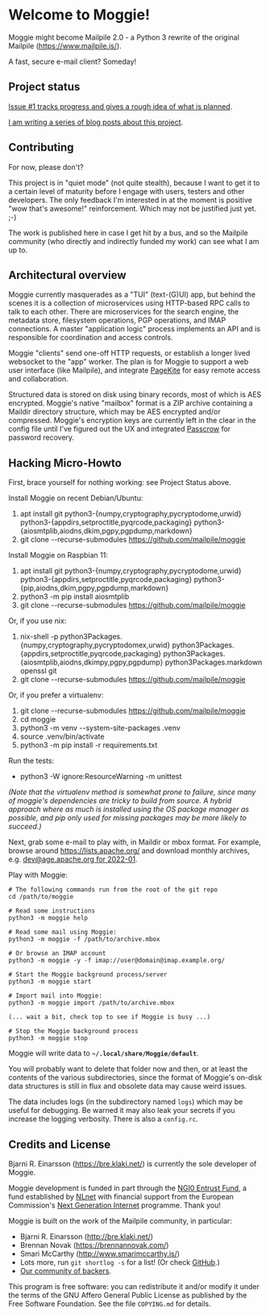 # Welcome to Moggie!

Moggie might become Mailpile 2.0 - a Python 3 rewrite of the original
Mailpile (<https://www.mailpile.is/>).

A fast, secure e-mail client? Someday!


## Project status

[Issue #1 tracks progress and gives a rough idea of what is planned](https://github.com/mailpile/moggie/issues/1).

[I am writing a series of blog posts about this project](https://www.mailpile.is/blog/2023-05-01_A_Mail_Client_in_Six_Steps.html).


## Contributing

For now, please don't?

This project is in "quiet mode" (not quite stealth), because I want to
get it to a certain level of maturity before I engage with users,
testers and other developers. The only feedback I'm interested in at the
moment is positive "wow that's awesome!" reinforcement. Which may not be
justified just yet. ;-)

The work is published here in case I get hit by a bus, and so the
Mailpile community (who directly and indirectly funded my work) can see
what I am up to.


## Architectural overview

Moggie currently masquerades as a "TUI" (text-(G)UI) app, but behind the
scenes it is a collection of microservices using HTTP-based RPC calls to
talk to each other. There are microservices for the search engine, the
metadata store, filesystem operations, PGP operations, and IMAP
connections. A master "application logic" process implements an API and
is responsible for coordination and access controls.

Moggie "clients" send one-off HTTP requests, or establish a longer lived
websocket to the "app" worker. The plan is for Moggie to support a web
user interface (like Mailpile), and integrate
[PageKite](https://pagekite.net/) for easy remote access and
collaboration.

Structured data is stored on disk using binary records, most of which is
AES encrypted. Moggie's native "mailbox" format is a ZIP archive
containing a Maildir directory structure, which may be AES encrypted
and/or compressed. Moggie's encryption keys are currently left in the
clear in the config file until I've figured out the UX and integrated
[Passcrow](https://passcrow.org/) for password recovery.


## Hacking Micro-Howto

First, brace yourself for nothing working: see Project Status above.

Install Moggie on recent Debian/Ubuntu:

   1. apt install git python3-{numpy,cryptography,pycryptodome,urwid}
                      python3-{appdirs,setproctitle,pyqrcode,packaging}
                      python3-{aiosmtplib,aiodns,dkim,pgpy,pgpdump,markdown}
   2. git clone --recurse-submodules https://github.com/mailpile/moggie

Install Moggie on Raspbian 11:

   1. apt install git python3-{numpy,cryptography,pycryptodome,urwid}
                      python3-{appdirs,setproctitle,pyqrcode,packaging}
                      python3-{pip,aiodns,dkim,pgpy,pgpdump,markdown}
   2. python3 -m pip install aiosmtplib
   3. git clone --recurse-submodules https://github.com/mailpile/moggie

Or, if you use nix:

   1. nix-shell -p python3Packages.{numpy,cryptography,pycryptodomex,urwid}
                   python3Packages.{appdirs,setproctitle,pyqrcode,packaging}
                   python3Packages.{aiosmtplib,aiodns,dkimpy,pgpy,pgpdump}
                   python3Packages.markdown openssl git
   2. git clone --recurse-submodules https://github.com/mailpile/moggie

Or, if you prefer a virtualenv:

   1. git clone --recurse-submodules https://github.com/mailpile/moggie
   2. cd moggie
   3. python3 -m venv --system-site-packages .venv
   4. source .venv/bin/activate
   5. python3 -m pip install -r requirements.txt

Run the tests:

   * python3 -W ignore:ResourceWarning -m unittest


*(Note that the virtualenv method is somewhat prone to failure, since many
of moggie's dependencies are tricky to build from source. A hybrid approach
where as much is installed using the OS package manager as possible, and
pip only used for missing packages may be more likely to succeed.)*

Next, grab some e-mail to play with, in Maildir or mbox format. For example,
browse around <https://lists.apache.org/> and download monthly archives, e.g.
[dev@age.apache.org for 2022-01](https://lists.apache.org/api/mbox.lua?list=dev@age.apache.org&date=2022-01).

Play with Moggie:

    # The following commands run from the root of the git repo
    cd /path/to/moggie

    # Read some instructions
    python3 -m moggie help

    # Read some mail using Moggie:
    python3 -m moggie -f /path/to/archive.mbox

    # Or browse an IMAP account
    python3 -m moggie -y -f imap://user@domain@imap.example.org/

    # Start the Moggie background process/server
    python3 -m moggie start

    # Import mail into Moggie:
    python3 -m moggie import /path/to/archive.mbox

    (... wait a bit, check top to see if Moggie is busy ...)

    # Stop the Moggie background process
    python3 -m moggie stop

Moggie will write data to **`~/.local/share/Moggie/default`**.

You will probably want to delete that folder now and then, or at least
the contents of the various subdirectories, since the format of Moggie's
on-disk data structures is still in flux and obsolete data may cause
weird issues.

The data includes logs (in the subdirectory named `logs`) which may be
useful for debugging. Be warned it may also leak your secrets if you
increase the logging verbosity. There is also a `config.rc`.


## Credits and License ##

Bjarni R. Einarsson (<https://bre.klaki.net/>) is currently the sole
developer of Moggie.

Moggie development is funded in part through the
[NGI0 Entrust Fund](https://nlnet.nl/entrust),
a fund established by [NLnet](https://nlnet.nl/)
with financial support from the European Commission's
[Next Generation Internet](https://ngi.eu/) programme. Thank you!

Moggie is built on the work of the Mailpile community, in particular:

- Bjarni R. Einarsson (<http://bre.klaki.net/>)
- Brennan Novak (<https://brennannovak.com/>)
- Smari McCarthy (<http://www.smarimccarthy.is/>)
- Lots more, run `git shortlog -s` for a list! (Or check
  [GitHub](https://github.com/mailpile/Mailpile/graphs/contributors).)
- [Our community of backers](https://www.mailpile.is/#community).

This program is free software: you can redistribute it and/or modify it
under the terms of the GNU Affero General Public License as published by
the Free Software Foundation. See the file `COPYING.md` for details.
